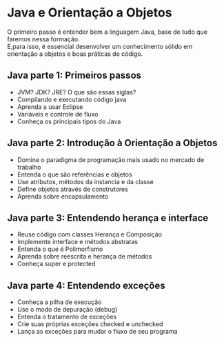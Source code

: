 # Java e Orientação a Objetos
O primeiro passo é entender bem a linguagem Java, base de tudo que faremos nessa formação.   
E,para isso, é essencial desenvolver um conhecimento sólido em orientação a objetos e boas práticas de código.

## Java parte 1: Primeiros passos
- JVM? JDK? JRE? O que são essas siglas?
- Compilando e executando código java
- Aprenda a usar Eclipse
- Variáveis e controle de fluxo
- Conheça os principais tipos do Java

## Java parte 2: Introdução à Orientação a Objetos
- Domine o paradigma de programação mais usado no mercado de trabalho
- Entenda o que são referências e objetos
- Use atributos, métodos da instancia e da classe
- Define objetos através de construtores
- Aprenda sobre encapsulamento

## Java parte 3: Entendendo herança e interface
- Reuse código com classes Herança e Composição
- Implemente interface e métodos abstratas
- Entenda o que é Polimorfismo
- Aprenda sobre reescrita e herança de métodos
- Conheça super e protected

## Java parte 4: Entendendo exceções
- Conheça a pilha de execução
- Use o modo de depuração (debug)
- Entenda o tratamento de exceções
- Crie suas próprias exceções checked e unchecked
- Lança as exceções para mudar o fluxo de seu programa

